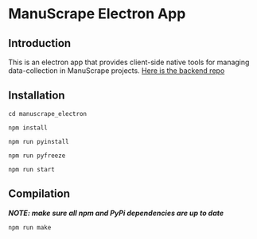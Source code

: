 # ManuScrape Electron App

## Introduction

This is an electron app that provides client-side native tools for managing data-collection in ManuScrape projects. [Here is the backend repo](https://github.com/nikobojs/manuscrape_nuxt)


## Installation

```cd manuscrape_electron```

```npm install```

```npm run pyinstall```

```npm run pyfreeze```

```npm run start```



## Compilation

***NOTE: make sure all npm and PyPi dependencies are up to date***

```npm run make```
